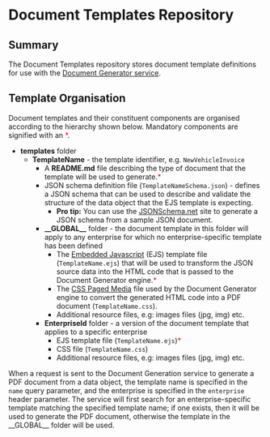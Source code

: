 # Document Templates Repository

## Summary

The Document Templates repository stores document template definitions for use with the [Document Generator service](https://stash.cdk.com/users/tipperp/repos/document-generator/browse).

## Template Organisation

Document templates and their constituent components are organised according to the hierarchy shown below. Mandatory components are signified with an <span style="color:red">\*</span>.

- **templates** folder
  - **TemplateName** - the template identifier, e.g. `NewVehicleInvoice`
    - A **README.md** file describing the type of document that the template will be used to generate.<span style="color:red">\*</span>
    - JSON schema definition file (`TemplateNameSchema.json`) - defines a JSON schema that can be used to describe and validate the structure of the data object that the EJS template is expecting.
      - **Pro tip:** You can use the [JSONSchema.net](https://jsonschema.net/home) site to generate a JSON schema from a sample JSON document.
    - **\_\_GLOBAL\_\_** folder - the document template in this folder will apply to any enterprise for which no enterprise-specific template has been defined
      - The [Embedded Javascript](https://ejs.co/) (EJS) template file (`TemplateName.ejs`) that will be used to transform the JSON source data into the HTML code that is passed to the Document Generator engine.<span style="color:red">\*</span> 
      - The [CSS Paged Media](https://www.w3.org/TR/css-page-3/) file used by the Document Generator engine to convert the generated HTML code into a PDF document (`TemplateName.css`).
      - Additional resource files, e.g: images files (jpg, img) etc.
    - **EnterpriseId** folder - a version of the document template that applies to a specific enterprise
      - EJS template file (`TemplateName.ejs`)<span style="color:red">\*</span>
      - CSS file (`TemplateName.css`)
      - Additional resource files, e.g: images files (jpg, img) etc.

When a request is sent to the Document Generation service to generate a PDF document from a data object, the template name is specified in the `name` query parameter, and the enterprise is specified in the `enterprise` header parameter. The service will first search for an enterprise-specific template matching the specified template name; if one exists, then it will be used to generate the PDF document, otherwise the template in the \_\_GLOBAL\_\_ folder will be used.
